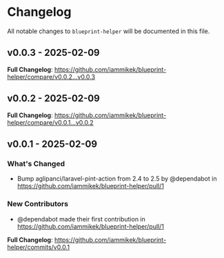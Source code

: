 # Changelog

All notable changes to `blueprint-helper` will be documented in this file.

## v0.0.3 - 2025-02-09

**Full Changelog**: https://github.com/iammikek/blueprint-helper/compare/v0.0.2...v0.0.3

## v0.0.2 - 2025-02-09

**Full Changelog**: https://github.com/iammikek/blueprint-helper/compare/v0.0.1...v0.0.2

## v0.0.1 - 2025-02-09

### What's Changed

* Bump aglipanci/laravel-pint-action from 2.4 to 2.5 by @dependabot in https://github.com/iammikek/blueprint-helper/pull/1

### New Contributors

* @dependabot made their first contribution in https://github.com/iammikek/blueprint-helper/pull/1

**Full Changelog**: https://github.com/iammikek/blueprint-helper/commits/v0.0.1

